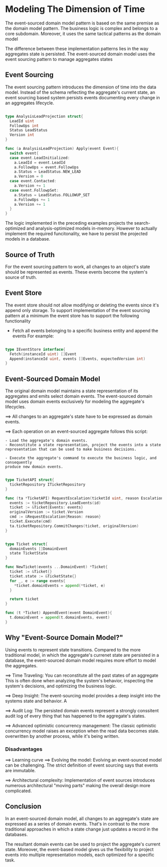# Modeling The Dimension of Time

The event-sourced domain model pattern is based on the same premise
as the domain model pattern. The business logic is complex and belongs
to a core subdomain. Moreover, it uses the same tactical patterns as
the domain model

The difference between these implementation patterns lies in the way
aggregates state is persisted. The event-sourced domain model uses
the event sourcing pattern to manage aggregates states


## Event Sourcing

The event sourcing pattern introduces the dimension of time into the data model.
Instead of the schema reflecting the aggregate's current state, an event sourcing
based system persists events documenting every change in an aggregates lifecycle.

```go

type AnalysisLeadProjection struct{
  LeadId uint
  FollowUps int
  Status LeadStatus
  Version int
}

func (a AnalysisLeadProjection) Apply(event Event){
  switch event{
  case event.LeadInitialized:
    a.LeadId = event.LeadId
    a.FollowUps = event.FollowUps
    a.Status = LeadStatus.NEW_LEAD
    a.Version = 0
  case event.Contacted:
    a.Version += 1
  case event.FollowpSet:
    a.Status = LeadStatus.FOLLOWUP_SET
    a.FollowUps += 1
    a.Version += 1
  }
}

```

The logic implemented in the preceding examples projects the search-optimized
and analysis-optimized models in-memory. However to actually implement the required
funcitonality, we have to persist the projected models in a database.

## Source of Truth

For the event sourcing pattern to work, all changes to an object's state should
be represented as events. These events become the system's source of truth.

## Event Store

The event store should not allow modifying or deleting the events since it's
append only storage. To support implementation of the event sourcing pattern
at a minimum the event store has to support the following functionality

- Fetch all events belonging to a specific business entity and append the events
For example:

```go

type IEventStore interface{
  Fetch(instanceId uint) []Event
  Append(instanceId uint, events []Events, expectedVersion int)
}

```

## Event-Sourced Domain Model

The original domain model maintains a state representation of its aggregates
and emits select domain events. The event-sourced domain model uses domain events
exclusively for modeling the aggregate's lifecycles.  

==> All changes to an aggregate's state have to be expressed as domain events.

==> Each operation on an event-sourced aggregate follows this script:

    - Load the aggregate's domain events.
    - Reconstitute a state representation, project the events into a state
    representation that can be used to make business decisions.

    - Execute the aggregate's command to execute the business logic, and consequently
    produce new domain events.


```go

type TicketAPI struct{
  ticketRepository ITicketRepository
}

func (ta *TicketAPI) RequestEscalation(ticketId uint, reason EscalationReason){
  events := ticketRepository.LoadEvents(id)
  ticket := &Ticket{Events: events}
  originalVersion := ticket.Version
  cmd := &RequestEscalation{Reason: reason}
  ticket.Execute(cmd)
  ta.ticketRepository.CommitChanges(ticket, originalVersion)
}


type Ticket struct{
  domainEvents []DomainEvent
  state TicketState
}

func NewTicket(events ...DomainEvent) *Ticket{
  ticket := &Ticket{}
  ticket.state := &TicketState{}
  for _, e := range events{
    *ticket.domainEvents = append(*ticket, e)
  }

  return ticket
}

func (t *Ticket) AppendEvent(event DomainEvent){
  t.domainEvent = append(t.domainEvents, event)
}

```

## Why "Event-Source Domain Model?"

Using events to represent state transitions.
Compared to the more traditional model, in which the aggregate's currenet state
are persisted in a database, the event-sourced domain model requires more effort
to model the aggregates.

==> Time Traveling: You can reconstitute all the past states of an aggregate
This is often done when analyzing the system's behavior, inspecting the system's
decisions, and optimizing the business logic.

==> Deep Insight: The event-sourcing model provides a deep insight into
the systems state and behavior. A

==> Audit Log:
The persisted domain events represent a strongly conssitent audit log of
every thing that has happened to the aggregate's states.

==> Advanced optimistic concurrency management:
The classic optimistic concurrency model raises an exception when the read
data becomes stale. overwritten by another process, while it's being written.

### Disadvantages

==> Learning curve
==> Evolving the model: Evolving an event-sourced model can be challenging.
The strict definition of event sourcing says that events are immutable.

==> Architectural complexity:
Implementation of event sources introduces numerous architectural "moving parts"
making the overall design more complicated.


## Conclusion

In an event-sourced domain model, all changes to an aggregate's state are expressed
as a series of domain events. That's in contrast to the more traditional approaches
in which a state change just updates a record in the databases.

The resultant domain events can be used to project the aggregate's current state.
Moreover, the event-based model gives us the flexibility to project events into multiple
representation models, each optimized for a specific task.
